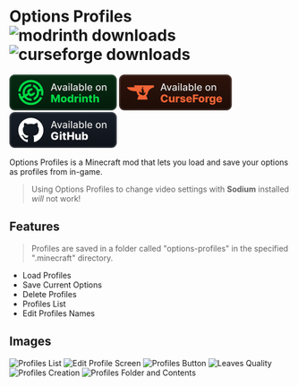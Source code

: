 [github]: https://github.com/AxolotlMaid/options-profiles
[modrinth]: https://modrinth.com/mod/options-profiles
[curseforge]: https://curseforge.com/minecraft/mc-mods/options-profiles

# Options Profiles ![modrinth downloads](https://img.shields.io/modrinth/dt/DnyS3EEW?color=gree&label=modrinth%20downloads&logo=modrinth) ![curseforge downloads](https://cf.way2muchnoise.eu/full_853719_downloads.svg)

[![Modrinth](https://github.com/intergrav/devins-badges/blob/v3/assets/cozy/available/modrinth_64h.png?raw=true)](modrinth)
[![Curseforge](https://github.com/intergrav/devins-badges/blob/v3/assets/cozy/available/curseforge_64h.png?raw=true)](curseforge)
[![GitHub](https://github.com/intergrav/devins-badges/blob/v3/assets/cozy/available/github_64h.png?raw=true)](github)

Options Profiles is a Minecraft mod that lets you load and save your options as profiles from in-game.
> Using Options Profiles to change video settings with **Sodium** installed *will* not work!

## Features
> Profiles are saved in a folder called "options-profiles" in the specified ".minecraft" directory.
- Load Profiles
- Save Current Options
- Delete Profiles
- Profiles List
- Edit Profiles Names

## Images
![Profiles List](https://raw.githubusercontent.com/AxolotlMaid/options-profiles/fabric-1.19/images/profiles-list.png)
![Edit Profile Screen](https://raw.githubusercontent.com/AxolotlMaid/options-profiles/fabric-1.19/images/edit-profile.png)
![Profiles Button](https://raw.githubusercontent.com/AxolotlMaid/options-profiles/fabric-1.19/images/Profiles%20Menu%20Button.png)
![Leaves Quality](https://raw.githubusercontent.com/AxolotlMaid/options-profiles/fabric-1.19/images/Leaves%20Quality.gif)
![Profiles Creation](https://raw.githubusercontent.com/AxolotlMaid/options-profiles/fabric-1.19/images/Profiles%20Creation.gif)
![Profiles Folder and Contents](https://raw.githubusercontent.com/AxolotlMaid/options-profiles/fabric-1.19/images/Profiles%20Folder%20and%20Contents.png)
